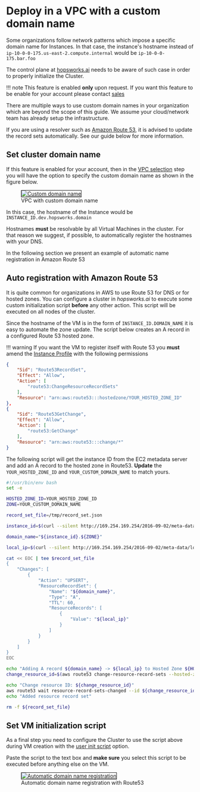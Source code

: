 # Deploy in a VPC with a custom domain name

Some organizations follow network patterns which impose a specific domain
name for Instances. In that case, the instance's hostname instead of `ip-10-0-0-175.us-east-2.compute.internal` would be `ip-10-0-0-175.bar.foo`

The control plane at [hopsworks.ai](https://www.hopsworks.ai/) needs to be
aware of such case in order to properly initialize the Cluster.

!!! note
    This feature is enabled **only** upon request. If you want this feature to be enable for your account please contact [sales](mailto:sales@logicalclocks.com)

There are multiple ways to use custom domain names in your organization
which are beyond the scope of this guide. We assume your cloud/network
team has already setup the infrastructure.

If you are using a resolver such as [Amazon Route 53](https://aws.amazon.com/route53/), it is advised to update the record sets automatically. See our
guide below for more information.

## Set cluster domain name

If this feature is enabled for your account, then in the [VPC selection](../cluster_creation/#step-8-vpc-selection)
step you will have the option to specify the custom domain name as
shown in the figure below.

<p align="center">
  <figure>
    <a  href="../../../assets/images/setup_installation/managed/aws/vpc-custom-domain-name.png">
      <img style="border: 1px solid #000" src="../../../assets/images/setup_installation/managed/aws/vpc-custom-domain-name.png" alt="Custom domain name">
    </a>
    <figcaption>VPC with custom domain name</figcaption>
  </figure>
</p>

In this case, the hostname of the Instance would be `INSTANCE_ID.dev.hopsworks.domain`

Hostnames **must** be resolvable by all Virtual Machines in the cluster. For
that reason we suggest, if possible, to automatically register the hostnames
with your DNS.

In the following section we present an example of automatic
name registration in Amazon Route 53

## Auto registration with Amazon Route 53

It is quite common for organizations in AWS to use Route 53 for DNS or for hosted zones.
You can configure a cluster in _hopsworks.ai_ to execute some custom
initialization script **before** any other action. This script will
be executed on all nodes of the cluster.

Since the hostname of the VM is in the form of `INSTANCE_ID.DOMAIN_NAME`
it is easy to automate the zone update. The script below creates an A record
in a configured Route 53 hosted zone.

!!! warning
    If you want the VM to register itself with Route 53 you **must** amend the
    [Instance Profile](../cluster_creation/#step-5-select-the-instance-profile) with the following permissions

```json
{
    "Sid": "Route53RecordSet",
    "Effect": "Allow",
    "Action": [
        "route53:ChangeResourceRecordSets"
    ],
    "Resource": "arn:aws:route53:::hostedzone/YOUR_HOSTED_ZONE_ID"
},
{
    "Sid": "Route53GetChange",
    "Effect": "Allow",
    "Action": [
        "route53:GetChange"
    ],
    "Resource": "arn:aws:route53:::change/*"
}
```

The following script will get the instance ID from the EC2 metadata server
and add an A record to the hosted zone in Route53. **Update** the 
`YOUR_HOSTED_ZONE_ID` and `YOUR_CUSTOM_DOMAIN_NAME` to match yours.

```bash
#!/usr/bin/env bash
set -e

HOSTED_ZONE_ID=YOUR_HOSTED_ZONE_ID
ZONE=YOUR_CUSTOM_DOMAIN_NAME

record_set_file=/tmp/record_set.json

instance_id=$(curl --silent http://169.254.169.254/2016-09-02/meta-data/instance-id)

domain_name="${instance_id}.${ZONE}"

local_ip=$(curl --silent http://169.254.169.254/2016-09-02/meta-data/local-ipv4)

cat << EOC | tee $record_set_file
{
    "Changes": [
        {
            "Action": "UPSERT",
            "ResourceRecordSet": {
                "Name": "${domain_name}",
                "Type": "A",
                "TTL": 60,
                "ResourceRecords": [
                    {
                        "Value": "${local_ip}"
                    }
                ]
            }
        }
    ]
}
EOC

echo "Adding A record ${domain_name} -> ${local_ip} to Hosted Zone ${HOSTED_ZONE_ID}"
change_resource_id=$(aws route53 change-resource-record-sets --hosted-zone-id ${HOSTED_ZONE_ID} --change-batch file://${record_set_file} | jq -r '.ChangeInfo.Id')

echo "Change resource ID: ${change_resource_id}"
aws route53 wait resource-record-sets-changed --id ${change_resource_id}
echo "Added resource record set"

rm -f ${record_set_file}
```

## Set VM initialization script
As a final step you need to configure the Cluster to use the script above
during VM creation with the [user init script](../cluster_creation/#step-14-add-an-init-script-to-your-instances) option.

Paste the script to the text box and **make sure** you select this script
to be executed before anything else on the VM.

<p align="center">
  <figure>
    <a  href="../../../assets/images/setup_installation/managed/aws/custom-domain-name-route53-script.png">
      <img style="border: 1px solid #000" src="../../../assets/images/setup_installation/managed/aws/custom-domain-name-route53-script.png" alt="Automatic domain name registration">
    </a>
    <figcaption>Automatic domain name registration with Route53</figcaption>
  </figure>
</p>
